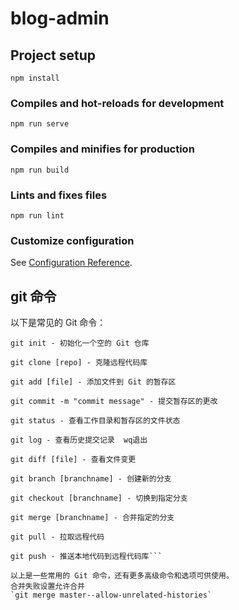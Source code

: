 # blog-admin

## Project setup

```
npm install
```

### Compiles and hot-reloads for development

```
npm run serve
```

### Compiles and minifies for production

```
npm run build
```

### Lints and fixes files

```
npm run lint
```

### Customize configuration

See [Configuration Reference](https://cli.vuejs.org/config/).

## git 命令

以下是常见的 Git 命令：

````
git init - 初始化一个空的 Git 仓库

git clone [repo] - 克隆远程代码库

git add [file] - 添加文件到 Git 的暂存区

git commit -m "commit message" - 提交暂存区的更改

git status - 查看工作目录和暂存区的文件状态

git log - 查看历史提交记录  wq退出

git diff [file] - 查看文件变更

git branch [branchname] - 创建新的分支

git checkout [branchname] - 切换到指定分支

git merge [branchname] - 合并指定的分支

git pull - 拉取远程代码

git push - 推送本地代码到远程代码库```

以上是一些常用的 Git 命令，还有更多高级命令和选项可供使用。
合并失败设置允许合并
`git merge master--allow-unrelated-histories`
````
